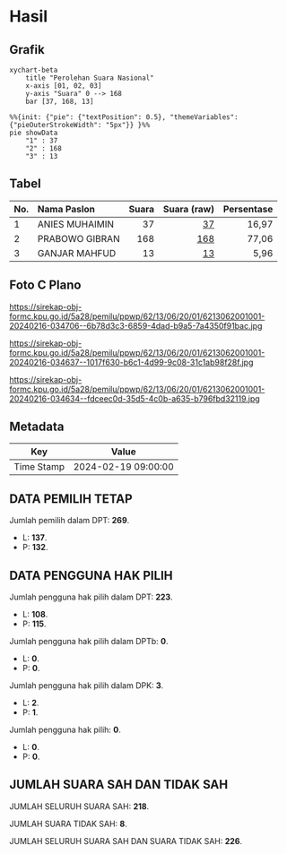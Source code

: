 # Hasil

## Grafik

```mermaid
xychart-beta
    title "Perolehan Suara Nasional"
    x-axis [01, 02, 03]
    y-axis "Suara" 0 --> 168
    bar [37, 168, 13]
```

```mermaid
%%{init: {"pie": {"textPosition": 0.5}, "themeVariables": {"pieOuterStrokeWidth": "5px"}} }%%
pie showData
    "1" : 37
    "2" : 168
    "3" : 13
```

## Tabel

| No. | Nama Paslon    | Suara | Suara (raw) | Persentase |
|:--- |:-------------- | -----:| -----------:| ----------:|
| 1   | ANIES MUHAIMIN | 37    | [37][p-1]   | 16,97      |
| 2   | PRABOWO GIBRAN | 168   | [168][p-2]  | 77,06      |
| 3   | GANJAR MAHFUD  | 13    | [13][p-3]   | 5,96       |


[p-1]: https://github.com/gigit-pemilu/pemilu-2024/blob/main/pilpres/hitung-suara/sub/62-kalimantan-tengah/sub/13-barito-timur/sub/06-pematang-karau/sub/2001-muara-palantau/sub/001-tps/sub/paslon-1.txt
[p-2]: https://github.com/gigit-pemilu/pemilu-2024/blob/main/pilpres/hitung-suara/sub/62-kalimantan-tengah/sub/13-barito-timur/sub/06-pematang-karau/sub/2001-muara-palantau/sub/001-tps/sub/paslon-2.txt
[p-3]: https://github.com/gigit-pemilu/pemilu-2024/blob/main/pilpres/hitung-suara/sub/62-kalimantan-tengah/sub/13-barito-timur/sub/06-pematang-karau/sub/2001-muara-palantau/sub/001-tps/sub/paslon-3.txt

## Foto C Plano

https://sirekap-obj-formc.kpu.go.id/5a28/pemilu/ppwp/62/13/06/20/01/6213062001001-20240216-034706--6b78d3c3-6859-4dad-b9a5-7a4350f91bac.jpg

https://sirekap-obj-formc.kpu.go.id/5a28/pemilu/ppwp/62/13/06/20/01/6213062001001-20240216-034637--1017f630-b6c1-4d99-9c08-31c1ab98f28f.jpg

https://sirekap-obj-formc.kpu.go.id/5a28/pemilu/ppwp/62/13/06/20/01/6213062001001-20240216-034634--fdceec0d-35d5-4c0b-a635-b796fbd32119.jpg


## Metadata

| Key        | Value               |
| ---------- | ------------------- |
| Time Stamp | 2024-02-19 09:00:00 |


## DATA PEMILIH TETAP

Jumlah pemilih dalam DPT: **269**.
 * L: **137**.
 * P: **132**.

## DATA PENGGUNA HAK PILIH

Jumlah pengguna hak pilih dalam DPT: **223**.
 * L: **108**.
 * P: **115**.

Jumlah pengguna hak pilih dalam DPTb: **0**.
 * L: **0**.
 * P: **0**.

Jumlah pengguna hak pilih dalam DPK: **3**.
 * L: **2**.
 * P: **1**.

Jumlah pengguna hak pilih: **0**.
 * L: **0**.
 * P: **0**.

## JUMLAH SUARA SAH DAN TIDAK SAH

JUMLAH SELURUH SUARA SAH: **218**.

JUMLAH SUARA TIDAK SAH: **8**.

JUMLAH SELURUH SUARA SAH DAN SUARA TIDAK SAH: **226**.


